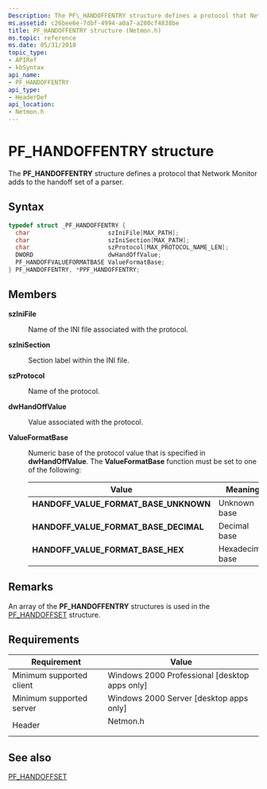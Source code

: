 ```yaml
---
Description: The PF\_HANDOFFENTRY structure defines a protocol that Network Monitor adds to the handoff set of a parser.
ms.assetid: c26bee6e-7dbf-4994-a0a7-a280cf4838be
title: PF_HANDOFFENTRY structure (Netmon.h)
ms.topic: reference
ms.date: 05/31/2018
topic_type: 
- APIRef
- kbSyntax
api_name: 
- PF_HANDOFFENTRY
api_type: 
- HeaderDef
api_location: 
- Netmon.h
---
```


# PF\_HANDOFFENTRY structure

The **PF\_HANDOFFENTRY** structure defines a protocol that Network Monitor adds to the handoff set of a parser.

## Syntax


```C++
typedef struct _PF_HANDOFFENTRY {
  char                      szIniFile[MAX_PATH];
  char                      szIniSection[MAX_PATH];
  char                      szProtocol[MAX_PROTOCOL_NAME_LEN];
  DWORD                     dwHandOffValue;
  PF_HANDOFFVALUEFORMATBASE ValueFormatBase;
} PF_HANDOFFENTRY, *PPF_HANDOFFENTRY;
```



## Members

<dl> <dt>

**szIniFile**
</dt> <dd>

Name of the INI file associated with the protocol.

</dd> <dt>

**szIniSection**
</dt> <dd>

Section label within the INI file.

</dd> <dt>

**szProtocol**
</dt> <dd>

Name of the protocol.

</dd> <dt>

**dwHandOffValue**
</dt> <dd>

Value associated with the protocol.

</dd> <dt>

**ValueFormatBase**
</dt> <dd>

Numeric base of the protocol value that is specified in **dwHandOffValue**. The **ValueFormatBase** function must be set to one of the following:



| Value                                                                                                                                                                                                                        | Meaning                     |
|------------------------------------------------------------------------------------------------------------------------------------------------------------------------------------------------------------------------------|-----------------------------|
| <span id="HANDOFF_VALUE_FORMAT_BASE_UNKNOWN"></span><span id="handoff_value_format_base_unknown"></span><dl> <dt>**HANDOFF\_VALUE\_FORMAT\_BASE\_UNKNOWN**</dt> </dl> | Unknown base<br/>     |
| <span id="HANDOFF_VALUE_FORMAT_BASE_DECIMAL"></span><span id="handoff_value_format_base_decimal"></span><dl> <dt>**HANDOFF\_VALUE\_FORMAT\_BASE\_DECIMAL**</dt> </dl> | Decimal base<br/>     |
| <span id="HANDOFF_VALUE_FORMAT_BASE_HEX"></span><span id="handoff_value_format_base_hex"></span><dl> <dt>**HANDOFF\_VALUE\_FORMAT\_BASE\_HEX**</dt> </dl>             | Hexadecimal base<br/> |



 

</dd> </dl>

## Remarks

An array of the **PF\_HANDOFFENTRY** structures is used in the [PF\_HANDOFFSET](pf-handoffset.md) structure.

## Requirements



| Requirement | Value |
|-------------------------------------|-------------------------------------------------------------------------------------|
| Minimum supported client<br/> | Windows 2000 Professional \[desktop apps only\]<br/>                          |
| Minimum supported server<br/> | Windows 2000 Server \[desktop apps only\]<br/>                                |
| Header<br/>                   | <dl> <dt>Netmon.h</dt> </dl> |



## See also

<dl> <dt>

[PF\_HANDOFFSET](pf-handoffset.md)
</dt> </dl>

 

 




